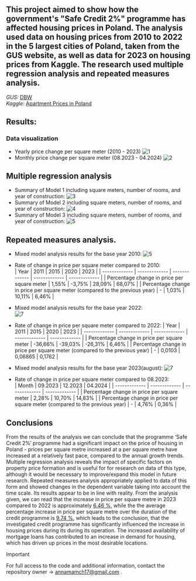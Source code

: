 ## This project aimed to show how the government's "Safe Credit 2%" programme has affected housing prices in Poland. The analysis used data on housing prices from 2010 to 2022 in the 5 largest cities of Poland, taken from the GUS website, as well as data for 2023 on housing prices from Kaggle. The research used multiple regression analysis and repeated measures analysis.

_GUS:_ [DBW](https://dbw.stat.gov.pl/baza-danych)\
_Kaggle:_ [Apartment Prices in Poland](https://www.kaggle.com/datasets/krzysztofjamroz/apartment-prices-in-poland)

## Results:
### Data visualization
* Yearly price change per square meter (2010 - 2023)
![1](https://github.com/AnnnaMm/Statistical-analysis-of-the-impact-of-the-Safe-Credit-2-program-on-apartment-prices-in-Poland/blob/main/DV/2010-2023.png)
* Monthly price change per square meter (08.2023 - 04.2024)
![2](https://github.com/AnnnaMm/Statistical-analysis-of-the-impact-of-the-Safe-Credit-2-program-on-apartment-prices-in-Poland/blob/main/DV/2023.png)


## Multiple regression analysis
* Summary of Model 1 including square meters, number of rooms, and year of construction:
![3](https://github.com/AnnnaMm/Statistical-analysis-of-the-impact-of-the-Safe-Credit-2-program-on-apartment-prices-in-Poland/blob/main/MRA/1.png)
* Summary of Model 2 including square meters, number of rooms, and year of construction:
![4](https://github.com/AnnnaMm/Statistical-analysis-of-the-impact-of-the-Safe-Credit-2-program-on-apartment-prices-in-Poland/blob/main/MRA/2.png)
* Summary of Model 3 including square meters, number of rooms, and year of construction:
![5](https://github.com/AnnnaMm/Statistical-analysis-of-the-impact-of-the-Safe-Credit-2-program-on-apartment-prices-in-Poland/blob/main/MRA/3.png)

## Repeated measures analysis.
* Mixed model analysis results for the base year 2010:
![5](https://github.com/AnnnaMm/Statistical-analysis-of-the-impact-of-the-Safe-Credit-2-program-on-apartment-prices-in-Poland/blob/main/RMA/all_do2010.png)
* Rate of change in price per square meter compared to 2010:\
| Year  | 2011 | 2015 | 2020 | 2023 |
| ------------- | ------------- | ------------- | ------------- | ------------- |
| Percentage change in price per square meter  | 1,55%  | -3,75%  | 28,09%  | 68,07%  |
| Percentage change in price per square meter (compared to the previous year)  | -  | 1,03%  | 10,11%  | 6,46%  |


* Mixed model analysis results for the base year 2022:\
![7](https://github.com/AnnnaMm/Statistical-analysis-of-the-impact-of-the-Safe-Credit-2-program-on-apartment-prices-in-Poland/blob/main/RMA/all_do2022.png)
* Rate of change in price per square meter compared to 2022:
| Year  | 2011 | 2015 | 2020 | 2023 |
| ------------- | ------------- | ------------- | ------------- | ------------- |
| Percentage change in price per square meter  | -36,66%  | -39,03%  | -26,31%  | 6,46%  |
| Percentage change in price per square meter (compared to the previous year)  | -  | 0,0103 | 0,06865  | 0,1762 |

* Mixed model analysis results for the base year 2023(august):
![7](https://github.com/AnnnaMm/Statistical-analysis-of-the-impact-of-the-Safe-Credit-2-program-on-apartment-prices-in-Poland/blob/main/RMA/mnth.png)
* Rate of change in price per square meter compared to 08.2023:\
| Month  | 09.2023 | 12.2023 | 04.2024 |
| ------------- | ------------- | ------------- | ------------- |
| Percentage change in price per square meter  | 2,28%  | 10,70%  | 14,83%  | 
| Percentage change in price per square meter (compared to the previous year)  | -  | 4,76% | 0,36%  | 


## Conclusions
From the results of the analysis we can conclude that the programme ‘Safe Credit 2%’ programme had a significant impact 
on the price of housing in Poland - prices per square metre increased at a per square metre have increased at a relatively 
fast pace, compared to the annual growth trends. Multiple regression analysis reveals the impact of specific 
factors on property price formation and is useful for for research on data of this type, although it would be necessary 
to improve/expand this model in future research. Repeated measures analysis appropriately applied to data of this form and 
showed changes in the dependent variable taking into account the time scale. Its results appear to be in line with reality. 
From the analysis given, we can read that the increase in price per square metre in 2023 compared to 2022 
is approximately <ins>6.46 %</ins>, while the the average percentage increase in price per square metre over the duration of the
credit programme is <ins>9.74 %</ins>, which leads to the conclusion, that the investigated credit programme 
has significantly influenced the increase in housing prices during its during its operation. 
The increased availability of mortgage loans has contributed to an increase in demand for housing, 
which has driven up prices in the most desirable locations.



> [!IMPORTANT]
> For full access to the code and additional information, contact the repository owner -> annamamch17@gmail.com .

